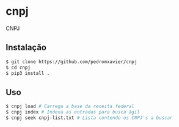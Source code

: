 # cnpj
CNPJ

## Instalação
```bash
$ git clone https://github.com/pedromxavier/cnpj
$ cd cnpj
$ pip3 install .
```

## Uso
```bash
$ cnpj load # Carrega a base da receita federal
$ cnpj index # Indexa as entradas para busca ágil
$ cnpj seek cnpj-list.txt # Lista contendo os CNPJ's a buscar
```
